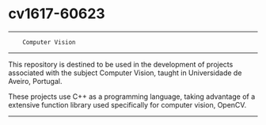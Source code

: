 # cv1617-60623
-------------------------------------------------------------------------------
		Computer Vision
-------------------------------------------------------------------------------

This repository is destined to be used in the development of projects associated with the subject Computer Vision, taught in Universidade de Aveiro, Portugal.

These projects use C++ as a programming language, taking advantage of a extensive function library used specifically for computer vision, OpenCV.

-------------------------------------------------------------------------------